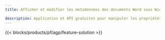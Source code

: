 ```yaml
---
title: Afficher et modifier les métadonnées des documents Word sous Windows, Linux et macOS 

description: Application et API gratuites pour manipuler les propriétés des documents DOC, DOCX, DOCM, DOTX, DOT, RTF et ODT
---
```


{{< blocks/products/pf/agp/feature-solution >}} 


